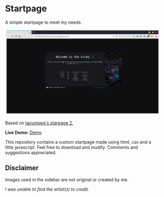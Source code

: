 Startpage
========

A simple startpage to meet my needs.

![alt tag](Home.png "Startpage preview")

Based on [tayumpee's starpage 2.](//github.com/tayumpee/start_page2_firefox_and_chrome)

**Live Demo:** [Demo](http://ramenmaestro.github.io/startpage/)

This repository contains a custom startpage made using html, css and a little javascript. Feel free to download and modify. 
Comments and suggestions appreciated.


Disclaimer
----
Images used in the sidebar are not original or created by me.

*I was unable to find the artist(s) to credit.*
